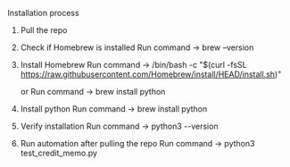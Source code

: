Installation process

1. Pull the repo

2. Check if Homebrew is installed
	Run command → brew –version

3. Install Homebrew
	Run command → /bin/bash -c "$(curl -fsSL https://raw.githubusercontent.com/Homebrew/install/HEAD/install.sh)"

    or
    Run command → brew install python

4. Install python
	Run command → brew install python

5. Verify installation
	Run command → python3 --version

6. Run automation after pulling the repo
    Run command → python3 test_credit_memo.py